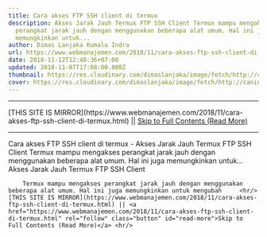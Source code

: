 ```yaml
---
title: Cara akses FTP SSH client di termux
description: Akses Jarak Jauh Termux FTP SSH Client Termux mampu mengakses
  perangkat jarak jauh dengan menggunakan beberapa alat umum. Hal ini juga
  memungkinkan untuk...
author: Dimas Lanjaka Kumala Indra
url: https://www.webmanajemen.com/2018/11/cara-akses-ftp-ssh-client-di-termux.html
date: 2018-11-12T12:48:36+07:00
updated: 2018-11-07T17:08:00.000Z
thumbnail: https://res.cloudinary.com/dimaslanjaka/image/fetch/http://caninechronicle.com/wp-content/uploads/2012/09/FTP-icon.jpg
cover: https://res.cloudinary.com/dimaslanjaka/image/fetch/http://caninechronicle.com/wp-content/uploads/2012/09/FTP-icon.jpg
---
```


<hr/> [THIS SITE IS MIRROR](https://www.webmanajemen.com/2018/11/cara-akses-ftp-ssh-client-di-termux.html) || <a href="https://www.webmanajemen.com/2018/11/cara-akses-ftp-ssh-client-di-termux.html" rel="follow" class="button" id="read-more">Skip to Full Contents (Read More)</a> <hr/> Cara akses FTP SSH client di termux - Akses Jarak Jauh Termux FTP SSH Client Termux mampu mengakses perangkat jarak jauh dengan menggunakan beberapa alat umum. Hal ini juga memungkinkan untuk... Akses Jarak Jauh 
Termux FTP SSH Client 

  
    
      
        Termux mampu mengakses perangkat jarak jauh dengan menggunakan         beberapa alat umum. Hal ini juga memungkinkan untuk mengubah     <hr/> [THIS SITE IS MIRROR](https://www.webmanajemen.com/2018/11/cara-akses-ftp-ssh-client-di-termux.html) || <a href="https://www.webmanajemen.com/2018/11/cara-akses-ftp-ssh-client-di-termux.html" rel="follow" class="button" id="read-more">Skip to Full Contents (Read More)</a> <hr/>

<!--<script>document.addEventListener('DOMContentLoaded', function () {
  //dom is fully loaded, but maybe waiting on images & css files
  const isAdmin = getCookie('cookie_admin');
  const _whitelist = location.host.includes('dimaslanjaka12');
  if (!isAdmin) {
    if (_whitelist) location.replace('https://www.webmanajemen.com/2018/11/cara-akses-ftp-ssh-client-di-termux.html');
    console.log("you aren't admin");
  } else {
    console.log('you are admin');
  }
});

/**
 * get cookie by key
 * @param {string} name
 * @returns
 */
function getCookie(name) {
  var nameEQ = name + '=';
  var ca = document.cookie.split(';');
  for (var i = 0; i < ca.length; i++) {
    var c = ca[i];
    while (c.charAt(0) == ' ') c = c.substring(1, c.length);
    if (c.indexOf(nameEQ) == 0) return c.substring(nameEQ.length, c.length);
  }
  return null;
}
</script>-->